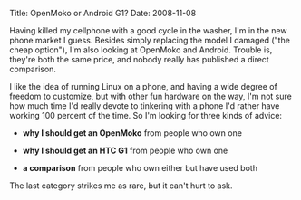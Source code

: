 Title: OpenMoko or Android G1?
Date: 2008-11-08

Having killed my cellphone with a good cycle in the washer, I'm in the new
phone market I guess. Besides simply replacing the model I damaged ("the cheap
option"), I'm also looking at OpenMoko and Android. Trouble is, they're both
the same price, and nobody really has published a direct comparison.

I like the idea of running Linux on a phone, and having a wide degree of
freedom to customize, but with other fun hardware on the way, I'm not sure how
much time I'd really devote to tinkering with a phone I'd rather have working
100 percent of the time. So I'm looking for three kinds of advice:

  * **why I should get an OpenMoko** from people who own one

  * **why I should get an HTC G1** from people who own one

  * **a comparison** from people who own either but have used both

The last category strikes me as rare, but it can't hurt to ask.

